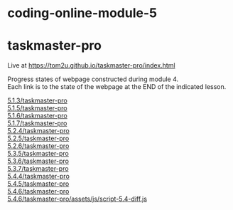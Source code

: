 # coding-online-module-5  
# taskmaster-pro  

Live at https://tom2u.github.io/taskmaster-pro/index.html  

Progress states of webpage constructed during module 4.  
Each link is to the state of the webpage at the END of the indicated lesson.  

[5.1.3/taskmaster-pro](https://tom2u.github.io/coding-online-module-5/5.1.3/taskmaster-pro)  
[5.1.5/taskmaster-pro](https://tom2u.github.io/coding-online-module-5/5.1.5/taskmaster-pro)  
[5.1.6/taskmaster-pro](https://tom2u.github.io/coding-online-module-5/5.1.6/taskmaster-pro)  
[5.1.7/taskmaster-pro](https://tom2u.github.io/coding-online-module-5/5.1.7/taskmaster-pro)  
[5.2.4/taskmaster-pro](https://tom2u.github.io/coding-online-module-5/5.2.4/taskmaster-pro)  
[5.2.5/taskmaster-pro](https://tom2u.github.io/coding-online-module-5/5.2.5/taskmaster-pro)  
[5.2.6/taskmaster-pro](https://tom2u.github.io/coding-online-module-5/5.2.6/taskmaster-pro)  
[5.3.5/taskmaster-pro](https://tom2u.github.io/coding-online-module-5/5.3.5/taskmaster-pro)  
[5.3.6/taskmaster-pro](https://tom2u.github.io/coding-online-module-5/5.3.6/taskmaster-pro)  
[5.3.7/taskmaster-pro](https://tom2u.github.io/coding-online-module-5/5.3.7/taskmaster-pro)  
[5.4.4/taskmaster-pro](https://tom2u.github.io/coding-online-module-5/5.4.4/taskmaster-pro)  
[5.4.5/taskmaster-pro](https://tom2u.github.io/coding-online-module-5/5.4.5/taskmaster-pro)  
[5.4.6/taskmaster-pro](https://tom2u.github.io/coding-online-module-5/5.4.6/taskmaster-pro)  
[5.4.6/taskmaster-pro/assets/js/script-5.4-diff.js](https://tom2u.github.io/coding-online-module-5/5.4.6/taskmaster-pro/assets/js/script-5.4-diff.js)  
